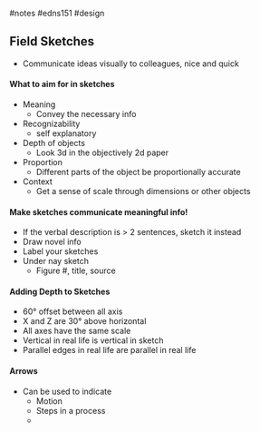 #notes #edns151 #design 



## Field Sketches
- Communicate ideas visually to colleagues, nice and quick
#### What to aim for in sketches
- Meaning
	- Convey the necessary info
- Recognizability
	- self explanatory
- Depth of objects
	- Look 3d in the objectively 2d paper
- Proportion
	- Different parts of the object be proportionally accurate
- Context
	- Get a sense of scale through dimensions or other objects
#### Make sketches communicate meaningful info!
- If the verbal description is > 2 sentences, sketch it instead
- Draw novel info
- Label your sketches
- Under nay sketch
	- Figure #, title, source
#### Adding Depth to Sketches
- 60° offset between all axis
- X and Z are 30° above horizontal
- All axes have the same scale
- Vertical in real life is vertical in sketch
- Parallel edges in real life are parallel in real life
#### Arrows
- Can be used to indicate
	- Motion
	- Steps in a process
	- 